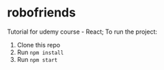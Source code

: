# robofriends
Tutorial for udemy course - React;
To run the project:

1. Clone this repo
2. Run `npm install`
3. Run `npm start`
